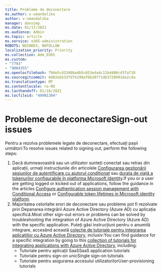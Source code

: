 ```yaml
---
title: Probleme de deconectare
ms.author: v-smandalika
author: v-smandalika
manager: dansimp
ms.date: 01/17/2021
ms.audience: Admin
ms.topic: article
ms.service: o365-administration
ROBOTS: NOINDEX, NOFOLLOW
localization_priority: Priority
ms.collection: Adm_O365
ms.custom:
- "7793"
- "9004355"
ms.openlocfilehash: 794e5c43340ba4b5c653eda4c11b4480cd3fa710
ms.sourcegitcommit: 6d02eb533fd74199af6b20f714b3720991da2c4a
ms.translationtype: MT
ms.contentlocale: ro-RO
ms.lasthandoff: 01/18/2021
ms.locfileid: "49901304"
---
```

# <a name="sign-out-issues"></a><span data-ttu-id="35be7-102">Probleme de deconectare</span><span class="sxs-lookup"><span data-stu-id="35be7-102">Sign-out issues</span></span>

<span data-ttu-id="35be7-103">Pentru a rezolva problemele legate de deconectare, efectuați pașii următori:</span><span class="sxs-lookup"><span data-stu-id="35be7-103">To resolve issues related to signing out, perform the following steps:</span></span>

1. <span data-ttu-id="35be7-104">Dacă dumneavoastră sau un utilizator sunteți conectat sau retras din aplicații, urmați instrucțiunile din articolele [Configurarea gestionării sesiunilor de autentificare cu ajutorul condiționat](https://docs.microsoft.com/azure/active-directory/conditional-access/howto-conditional-access-session-lifetime) sau [durata de viață a tokenurilor configurabile în platforma Microsoft Identity](https://docs.microsoft.com/azure/active-directory/develop/active-directory-configurable-token-lifetimes).</span><span class="sxs-lookup"><span data-stu-id="35be7-104">If you or a user are getting logged or kicked out of applications, follow the guidance in the articles [Configure authentication session management with Conditional Access](https://docs.microsoft.com/azure/active-directory/conditional-access/howto-conditional-access-session-lifetime) or [Configurable token lifetimes in Microsoft identity platform](https://docs.microsoft.com/azure/active-directory/develop/active-directory-configurable-token-lifetimes).</span></span>
2. <span data-ttu-id="35be7-105">Majoritatea celorlalte erori de deconectare sau probleme pot fi rezolvate prin Depanarea integrării Azure Active Directory (Azure AD) cu aplicația specifică.</span><span class="sxs-lookup"><span data-stu-id="35be7-105">Most other sign-out errors or problems can be solved by troubleshooting the integration of Azure Active Directory (Azure AD) with the specific application.</span></span> <span data-ttu-id="35be7-106">Puteți găsi instrucțiuni pentru o anumită integrare, accesând această [colecție de tutoriale pentru Integrarea aplicațiilor cu Azure Active Directory](https://docs.microsoft.com/azure/active-directory/saas-apps/tutorial-list), inclusiv:</span><span class="sxs-lookup"><span data-stu-id="35be7-106">You can find guidance for a specific integration by going to this [collection of tutorials for integrating applications with Azure Active Directory](https://docs.microsoft.com/azure/active-directory/saas-apps/tutorial-list), including:</span></span>
    - <span data-ttu-id="35be7-107">Tutoriale pentru aplicații SaaS</span><span class="sxs-lookup"><span data-stu-id="35be7-107">SaaS application tutorials</span></span>
    - <span data-ttu-id="35be7-108">Tutoriale pentru sign-on unic</span><span class="sxs-lookup"><span data-stu-id="35be7-108">Single sign-on tutorials</span></span>
    - <span data-ttu-id="35be7-109">Tutoriale pentru asigurarea accesului utilizatorilor</span><span class="sxs-lookup"><span data-stu-id="35be7-109">User-provisioning tutorials</span></span>